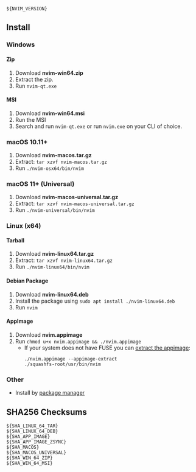 ```
${NVIM_VERSION}
```

## Install

### Windows

#### Zip

1. Download **nvim-win64.zip**
2. Extract the zip.
3. Run `nvim-qt.exe`

#### MSI

1. Download **nvim-win64.msi**
2. Run the MSI
3. Search and run `nvim-qt.exe` or run `nvim.exe` on your CLI of choice.

### macOS 10.11+

1. Download **nvim-macos.tar.gz**
2. Extract: `tar xzvf nvim-macos.tar.gz`
3. Run `./nvim-osx64/bin/nvim`

### macOS 11+ (Universal)

1. Download **nvim-macos-universal.tar.gz**
2. Extract: `tar xzvf nvim-macos-universal.tar.gz`
3. Run `./nvim-universal/bin/nvim`

### Linux (x64)

#### Tarball

1. Download **nvim-linux64.tar.gz**
2. Extract: `tar xzvf nvim-linux64.tar.gz`
3. Run `./nvim-linux64/bin/nvim`

#### Debian Package

1. Download **nvim-linux64.deb**
2. Install the package using `sudo apt install ./nvim-linux64.deb`
3. Run `nvim`

#### AppImage
1. Download **nvim.appimage**
2. Run `chmod u+x nvim.appimage && ./nvim.appimage`
   - If your system does not have FUSE you can [extract the appimage](https://github.com/AppImage/AppImageKit/wiki/FUSE#type-2-appimage):
     ```
     ./nvim.appimage --appimage-extract
     ./squashfs-root/usr/bin/nvim
     ```

### Other

- Install by [package manager](https://github.com/neovim/neovim/wiki/Installing-Neovim)

## SHA256 Checksums

```
${SHA_LINUX_64_TAR}
${SHA_LINUX_64_DEB}
${SHA_APP_IMAGE}
${SHA_APP_IMAGE_ZSYNC}
${SHA_MACOS}
${SHA_MACOS_UNIVERSAL}
${SHA_WIN_64_ZIP}
${SHA_WIN_64_MSI}
```
